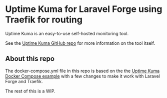 # Uptime Kuma for Laravel Forge using Traefik for routing

Uptime Kuma is an easy-to-use self-hosted monitoring tool.

See the [Uptime Kuma GitHub repo](https://github.com/louislam/uptime-kuma) for more information on the tool itself.

## About this repo

The docker-compose.yml file in this repo is based on the the [Uptime Kuma Docker Compose example](https://github.com/louislam/uptime-kuma/blob/master/docker/docker-compose.yml) with a few changes to make it work with Laravel Forge and Traefik.


The rest of this is a WIP.
